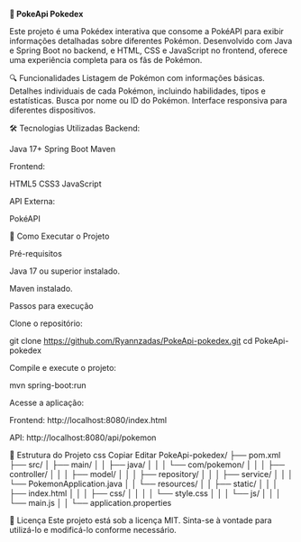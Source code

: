 **📘 PokeApi Pokedex**

Este projeto é uma Pokédex interativa que consome a PokéAPI para exibir informações detalhadas sobre diferentes Pokémon. Desenvolvido com Java e Spring Boot no backend, e HTML, CSS e JavaScript no frontend, oferece uma experiência completa para os fãs de Pokémon.

🔍 Funcionalidades
Listagem de Pokémon com informações básicas.
Detalhes individuais de cada Pokémon, incluindo habilidades, tipos e estatísticas.
Busca por nome ou ID do Pokémon.
Interface responsiva para diferentes dispositivos.

🛠️ Tecnologias Utilizadas
Backend:

Java 17+
Spring Boot
Maven

Frontend:

HTML5
CSS3
JavaScript

API Externa:

PokéAPI


🚀 Como Executar o Projeto

Pré-requisitos

Java 17 ou superior instalado.

Maven instalado.

Passos para execução

Clone o repositório:

git clone https://github.com/Ryannzadas/PokeApi-pokedex.git
cd PokeApi-pokedex

Compile e execute o projeto:

mvn spring-boot:run

Acesse a aplicação:

Frontend: http://localhost:8080/index.html

API: http://localhost:8080/api/pokemon

📁 Estrutura do Projeto
css
Copiar
Editar
PokeApi-pokedex/
├── pom.xml
├── src/
│   ├── main/
│   │   ├── java/
│   │   │   └── com/pokemon/
│   │   │       ├── controller/
│   │   │       ├── model/
│   │   │       ├── repository/
│   │   │       ├── service/
│   │   │       └── PokemonApplication.java
│   │   └── resources/
│   │       ├── static/
│   │       │   ├── index.html
│   │       │   ├── css/
│   │       │   │   └── style.css
│   │       │   └── js/
│   │       │       └── main.js
│   │       └── application.properties

📄 Licença
Este projeto está sob a licença MIT. Sinta-se à vontade para utilizá-lo e modificá-lo conforme necessário.
